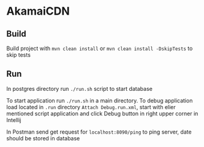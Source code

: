 # AkamaiCDN

## Build

Build project with `mvn clean install` or `mvn clean install -DskipTests` to skip tests

## Run

In postgres directory run `./run.sh` script to start database

To start application run `./run.sh` in a main directory. To debug application load located in `.run` directory
`Attach Debug.run.xml`, start with elier mentioned script application and click Debug button in right upper corner in
Intellij

In Postman send get request for `localhost:8090/ping` to ping server, date should be stored in database

